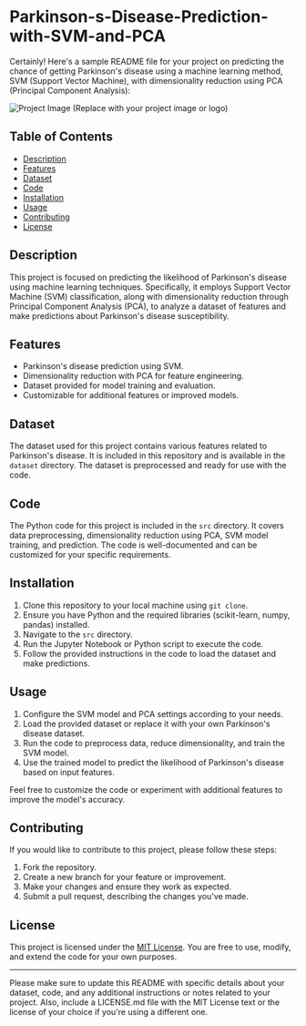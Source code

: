 # Parkinson-s-Disease-Prediction-with-SVM-and-PCA

Certainly! Here's a sample README file for your project on predicting the chance of getting Parkinson's disease using a machine learning method, SVM (Support Vector Machine), with dimensionality reduction using PCA (Principal Component Analysis):

![Project Image](project_image.jpg) (Replace with your project image or logo)

## Table of Contents

- [Description](#description)
- [Features](#features)
- [Dataset](#dataset)
- [Code](#code)
- [Installation](#installation)
- [Usage](#usage)
- [Contributing](#contributing)
- [License](#license)

## Description

This project is focused on predicting the likelihood of Parkinson's disease using machine learning techniques. Specifically, it employs Support Vector Machine (SVM) classification, along with dimensionality reduction through Principal Component Analysis (PCA), to analyze a dataset of features and make predictions about Parkinson's disease susceptibility.

## Features

- Parkinson's disease prediction using SVM.
- Dimensionality reduction with PCA for feature engineering.
- Dataset provided for model training and evaluation.
- Customizable for additional features or improved models.

## Dataset

The dataset used for this project contains various features related to Parkinson's disease. It is included in this repository and is available in the `dataset` directory. The dataset is preprocessed and ready for use with the code.

## Code

The Python code for this project is included in the `src` directory. It covers data preprocessing, dimensionality reduction using PCA, SVM model training, and prediction. The code is well-documented and can be customized for your specific requirements.

## Installation

1. Clone this repository to your local machine using `git clone`.
2. Ensure you have Python and the required libraries (scikit-learn, numpy, pandas) installed.
3. Navigate to the `src` directory.
4. Run the Jupyter Notebook or Python script to execute the code.
5. Follow the provided instructions in the code to load the dataset and make predictions.

## Usage

1. Configure the SVM model and PCA settings according to your needs.
2. Load the provided dataset or replace it with your own Parkinson's disease dataset.
3. Run the code to preprocess data, reduce dimensionality, and train the SVM model.
4. Use the trained model to predict the likelihood of Parkinson's disease based on input features.

Feel free to customize the code or experiment with additional features to improve the model's accuracy.

## Contributing

If you would like to contribute to this project, please follow these steps:

1. Fork the repository.
2. Create a new branch for your feature or improvement.
3. Make your changes and ensure they work as expected.
4. Submit a pull request, describing the changes you've made.

## License

This project is licensed under the [MIT License](LICENSE.md). You are free to use, modify, and extend the code for your own purposes.

---

Please make sure to update this README with specific details about your dataset, code, and any additional instructions or notes related to your project. Also, include a LICENSE.md file with the MIT License text or the license of your choice if you're using a different one.
